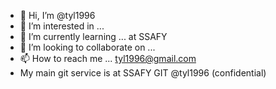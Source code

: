 - 👋 Hi, I’m @tyl1996
- 👀 I’m interested in ...
- 🌱 I’m currently learning ... at SSAFY
- 💞️ I’m looking to collaborate on ...
- 📫 How to reach me ... tyl1996@gmail.com
- My main git service is at SSAFY GIT @tyl1996 (confidential)

<!---
tyl1996/tyl1996 is a ✨ special ✨ repository because its `README.md` (this file) appears on your GitHub profile.
You can click the Preview link to take a look at your changes.
--->

